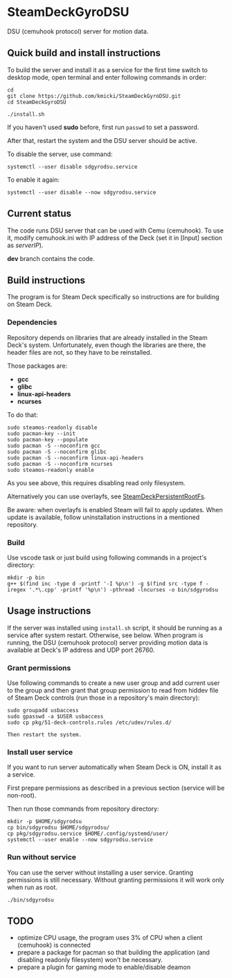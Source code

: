 # SteamDeckGyroDSU
DSU (cemuhook protocol) server for motion data.

## Quick build and install instructions

To build the server and install it as a service for the first time switch to desktop mode, open terminal and enter following commands in order:

    cd
    git clone https://github.com/kmicki/SteamDeckGyroDSU.git
    cd SteamDeckGyroDSU
    
    ./install.sh
    
If you haven't used **sudo** before, first run `passwd` to set a password.
    
After that, restart the system and the DSU server should be active.

To disable the server, use command:

    systemctl --user disable sdgyrodsu.service
    
To enable it again:

    systemctl --user disable --now sdgyrodsu.service

## Current status

The code runs DSU server that can be used with Cemu (cemuhook). To use it, modify cemuhook.ini with IP address of the Deck (set it in \[Input\] section as _serverIP_).

 **dev** branch contains the code.

## Build instructions

The program is for Steam Deck specifically so instructions are for building on Steam Deck.

### Dependencies

Repository depends on libraries that are already installed in the Steam Deck's system. Unfortunately, even though the libraries are there, the header files are not, so they have to be reinstalled.

Those packages are:
- **gcc**
- **glibc**
- **linux-api-headers**
- **ncurses**

To do that:

    sudo steamos-readonly disable
    sudo pacman-key --init
    sudo pacman-key --populate
    sudo pacman -S --noconfirm gcc
    sudo pacman -S --noconfirm glibc
    sudo pacman -S --noconfirm linux-api-headers
    sudo pacman -S --noconfirm ncurses
    sudo steamos-readonly enable
    
As you see above, this requires disabling read only filesystem. 

Alternatively you can use overlayfs, see [SteamDeckPersistentRootFs](https://github.com/Chloe-ko/SteamDeckPersistentRootFs).

Be aware: when overlayfs is enabled Steam will fail to apply updates. When update is available, follow uninstallation instructions in a mentioned repository.

### Build

Use vscode task or just build using following commands in a project's directory:

    mkdir -p bin
    g++ $(find inc -type d -printf '-I %p\n') -g $(find src -type f -iregex '.*\.cpp' -printf '%p\n') -pthread -lncurses -o bin/sdgyrodsu
  
## Usage instructions

If the server was installed using `install.sh` script, it should be running as a service after system restart. Otherwise, see below.
When program is running, the DSU (cemuhook protocol) server providing motion data is available at Deck's IP address and UDP port 26760.

### Grant permissions

Use following commands to create a new user group and add current user to the group and then grant that group permission to read from hiddev file of Steam Deck controls (run those in a repository's main directory):

    sudo groupadd usbaccess
    sudo gpasswd -a $USER usbaccess
    sudo cp pkg/51-deck-controls.rules /etc/udev/rules.d/
    
    Then restart the system.
    
### Install user service

If you want to run server automatically when Steam Deck is ON, install it as a service.

First prepare permissions as described in a previous section (service will be non-root).

Then run those commands from repository directory:

    mkdir -p $HOME/sdgyrodsu
    cp bin/sdgyrodsu $HOME/sdgyrodsu/
    cp pkg/sdgyrodsu.service $HOME/.config/systemd/user/
    systemctl --user enable --now sdgyrodsu.service

### Run without service

You can use the server without installing a user service. Granting permissions is still necessary. Without granting permissions it will work only when run as root.

    ./bin/sdgyrodsu

## TODO

- optimize CPU usage, the program uses 3% of CPU when a client (cemuhook) is connected
- prepare a package for pacman so that building the application (and disabling readonly filesystem) won't be necessary.
- prepare a plugin for gaming mode to enable/disable deamon
